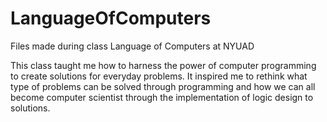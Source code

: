 # LanguageOfComputers
 Files made during class Language of Computers at NYUAD

This class taught me how to harness the power of computer programming to create solutions for everyday problems. It inspired me to rethink what type of problems can be solved through programming and how we can all become computer scientist through the implementation of logic design to solutions. 
